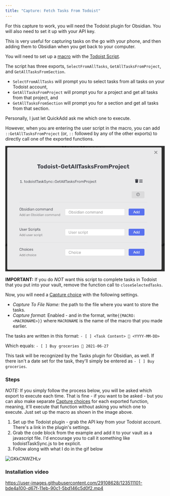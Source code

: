 ```yaml
---
title: "Capture: Fetch Tasks From Todoist"
---
```


For this capture to work, you will need the Todoist plugin for Obsidian.
You will also need to set it up with your API key.

This is very useful for capturing tasks on the go with your phone, and then adding them to Obsidian when you get back to your computer.

You will need to set up a [macro](../Choices/MacroChoice.md) with the [Todoist Script](./Attachments/TodoistScript.js).

The script has three exports, `SelectFromAllTasks`, `GetAllTasksFromProject`, and `GetAllTasksFromSection`.

-   `SelectFromAllTasks` will prompt you to select tasks from all tasks on your Todoist account,
-   `GetAllTasksFromProject` will prompt you for a project and get all tasks from that project, and
-   `GetAllTasksFromSection` will prompt you for a section and get all tasks from that section.

Personally, I just let QuickAdd ask me which one to execute.

However, when you are entering the user script in the macro, you can add `::GetAllTasksFromProject` (or, `::` followed by any of the other exports) to directly call one of the exported functions.

![Get all tasks from project](../Images/Todoist-GetAllTasksFromProject.png)

**IMPORTANT:** If you do _NOT_ want this script to complete tasks in Todoist that you put into your vault, remove the function call to `closeSelectedTasks`.

Now, you will need a [Capture choice](../Choices/CaptureChoice.md) with the following settings.

-   _Capture To File Name:_ the path to the file where you want to store the tasks.
-   _Capture format:_ Enabled - and in the format, write`{{MACRO:<MACRONAME>}}` where `MACRONAME` is the name of the macro that you made earlier.

The tasks are written in this format:
`- [ ] <Task Content> 📆 <YYYY-MM-DD>`

Which equals: `- [ ] Buy groceries 📆 2021-06-27`

This task will be recognized by the Tasks plugin for Obsidian, as well.
If there isn't a date set for the task, they'll simply be entered as `- [ ] Buy groceries`.

### Steps

_NOTE:_ If you simply follow the process below, you will be asked which export to execute each time.
That is fine - if you want to be asked - but you can also make separate [Capture choices](../Choices/CaptureChoice.md) for each exported function, meaning, it'll execute that function without asking you which one to execute.
Just set up the macro as shown in the image above.

1. Set up the Todoist plugin - grab the API key from your Todoist account. There's a link in the plugin's settings.
2. Grab the code block from the example and add it to your vault as a javascript file. I'd encourage you to call it something like todoistTaskSync.js to be explicit.
3. Follow along with what I do in the gif below

![GKkCNWZHLv](https://user-images.githubusercontent.com/29108628/123500983-26ad2880-d642-11eb-9e45-b537271312d1.gif)

### Installation video

https://user-images.githubusercontent.com/29108628/123511101-bde4a100-d67f-11eb-90c1-5bd146c5d0f2.mp4
